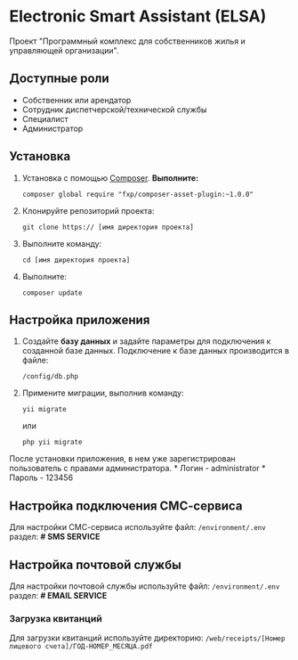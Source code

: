 Electronic Smart Assistant (ELSA)
=====================

Проект "Программный комплекс для собственников жилья и управляющей организации".

## Доступные роли
* Собственник или арендатор
* Сотрудник диспетчерской/технической службы
* Специалист
* Администратор

## Установка

1. Установка с помощью [Composer](http://getcomposer.org/). **Выполните:**
    ```
    composer global require "fxp/composer-asset-plugin:~1.0.0"
    ```
2. Клонируйте репозиторий проекта:
    ```
    git clone https:// [имя директория проекта]
    ```
3. Выполните команду:
    ```
    cd [имя директория проекта]
    ```
4. Выполните:
    ```
    composer update
    ```


## Настройка приложения

1. Создайте **базу данных** и задайте параметры для подключения к созданной базе данных. Подключение к базе данных производится в файле:
    ```
    /config/db.php
    ```
2. Примените миграции, выполнив команду:
    ```
    yii migrate
    ```
    или
    ```
    php yii migrate
    ```

После установки приложения, в нем уже зарегистрирован пользователь с правами администратора.
    * Логин - administrator
    * Пароль - 123456


## Настройка подключения СМС-сервиса

Для настройки СМС-сервиса используйте файл:
    ```
    /environment/.env
    ```
раздел: **# SMS SERVICE**


## Настройка почтовой службы

Для настройки почтовой службы используйте файл:
    ```
    /environment/.env
    ```
раздел: **# EMAIL SERVICE**


### Загрузка квитанций

Для загрузки квитанций используйте директорию:
    ```
    /web/receipts/[Номер лицевого счета]/ГОД-НОМЕР_МЕСЯЦА.pdf
    ```

